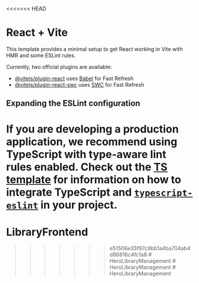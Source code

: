 <<<<<<< HEAD
# React + Vite

This template provides a minimal setup to get React working in Vite with HMR and some ESLint rules.

Currently, two official plugins are available:

- [@vitejs/plugin-react](https://github.com/vitejs/vite-plugin-react/blob/main/packages/plugin-react) uses [Babel](https://babeljs.io/) for Fast Refresh
- [@vitejs/plugin-react-swc](https://github.com/vitejs/vite-plugin-react/blob/main/packages/plugin-react-swc) uses [SWC](https://swc.rs/) for Fast Refresh

## Expanding the ESLint configuration

If you are developing a production application, we recommend using TypeScript with type-aware lint rules enabled. Check out the [TS template](https://github.com/vitejs/vite/tree/main/packages/create-vite/template-react-ts) for information on how to integrate TypeScript and [`typescript-eslint`](https://typescript-eslint.io) in your project.
=======
# LibraryFrontend
>>>>>>> e51506e35f97c9bb1a4ba704ab4d86816c4fc1a8
#   H e r o L i b r a r y M a n a g e m e n t  
 #   H e r o L i b r a r y M a n a g e m e n t  
 #   H e r o L i b r a r y M a n a g e m e n t  
 